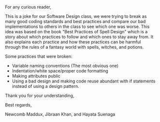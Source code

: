 For any curious reader,
 
   This is a joke for our Software Design class, we were trying to break as many good coding standards and best practices and compare our 
bad implementations to others in the class to see which one was worse. This idea was based on the book "Best Practices of Spell Design" 
which is a story about which practices to follow and which ones to stay away from. It also explains each practice and how these practices
can be harmful through the rules of a fantasy world with spells, witches, and potions. 

   Some practices that were broken:
   
   - Variable naming conventions (The most obvious one)
   - Indentation/white space/proper code formatting
   - Making attributes public
   - Using a bad design and making code reuse abundant with if statements instead of using a design pattern.
   

Thank you for your understanding,

Best regards,

Newcomb Maddux, Jibraan Khan, and Hayata Suenaga
